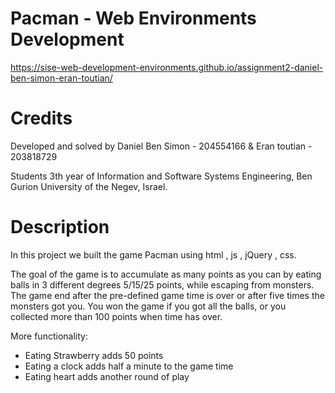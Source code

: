 # Pacman - Web Environments Development

 https://sise-web-development-environments.github.io/assignment2-daniel-ben-simon-eran-toutian/

# Credits
Developed and solved by Daniel Ben Simon - 204554166 & Eran toutian - 203818729

Students 3th year of Information and Software Systems Engineering, Ben Gurion University of the Negev, Israel.

# Description
In this project we built the game Pacman using html , js , jQuery , css.

The goal of the game is to accumulate as many points as you can by eating balls in 3 different degrees 5/15/25 points,
while escaping from monsters.
The game end after the pre-defined game time is over or after five times the monsters got you.
You won the game if you got all the balls, or you collected more than 100 points when time has over.

More functionality:
- Eating Strawberry adds 50 points
- Eating a clock adds half a minute to the game time
- Eating heart adds another round of play
